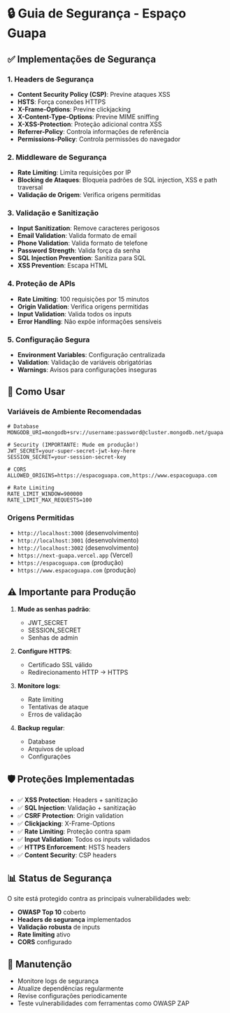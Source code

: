 # 🔒 Guia de Segurança - Espaço Guapa

## ✅ Implementações de Segurança

### 1. **Headers de Segurança**
- **Content Security Policy (CSP)**: Previne ataques XSS
- **HSTS**: Força conexões HTTPS
- **X-Frame-Options**: Previne clickjacking
- **X-Content-Type-Options**: Previne MIME sniffing
- **X-XSS-Protection**: Proteção adicional contra XSS
- **Referrer-Policy**: Controla informações de referência
- **Permissions-Policy**: Controla permissões do navegador

### 2. **Middleware de Segurança**
- **Rate Limiting**: Limita requisições por IP
- **Blocking de Ataques**: Bloqueia padrões de SQL injection, XSS e path traversal
- **Validação de Origem**: Verifica origens permitidas

### 3. **Validação e Sanitização**
- **Input Sanitization**: Remove caracteres perigosos
- **Email Validation**: Valida formato de email
- **Phone Validation**: Valida formato de telefone
- **Password Strength**: Valida força da senha
- **SQL Injection Prevention**: Sanitiza para SQL
- **XSS Prevention**: Escapa HTML

### 4. **Proteção de APIs**
- **Rate Limiting**: 100 requisições por 15 minutos
- **Origin Validation**: Verifica origens permitidas
- **Input Validation**: Valida todos os inputs
- **Error Handling**: Não expõe informações sensíveis

### 5. **Configuração Segura**
- **Environment Variables**: Configuração centralizada
- **Validation**: Validação de variáveis obrigatórias
- **Warnings**: Avisos para configurações inseguras

## 🚀 Como Usar

### Variáveis de Ambiente Recomendadas
```env
# Database
MONGODB_URI=mongodb+srv://username:password@cluster.mongodb.net/guapa

# Security (IMPORTANTE: Mude em produção!)
JWT_SECRET=your-super-secret-jwt-key-here
SESSION_SECRET=your-session-secret-key

# CORS
ALLOWED_ORIGINS=https://espacoguapa.com,https://www.espacoguapa.com

# Rate Limiting
RATE_LIMIT_WINDOW=900000
RATE_LIMIT_MAX_REQUESTS=100
```

### Origens Permitidas
- `http://localhost:3000` (desenvolvimento)
- `http://localhost:3001` (desenvolvimento)
- `http://localhost:3002` (desenvolvimento)
- `https://next-guapa.vercel.app` (Vercel)
- `https://espacoguapa.com` (produção)
- `https://www.espacoguapa.com` (produção)

## ⚠️ Importante para Produção

1. **Mude as senhas padrão**:
   - JWT_SECRET
   - SESSION_SECRET
   - Senhas de admin

2. **Configure HTTPS**:
   - Certificado SSL válido
   - Redirecionamento HTTP → HTTPS

3. **Monitore logs**:
   - Rate limiting
   - Tentativas de ataque
   - Erros de validação

4. **Backup regular**:
   - Database
   - Arquivos de upload
   - Configurações

## 🛡️ Proteções Implementadas

- ✅ **XSS Protection**: Headers + sanitização
- ✅ **SQL Injection**: Validação + sanitização
- ✅ **CSRF Protection**: Origin validation
- ✅ **Clickjacking**: X-Frame-Options
- ✅ **Rate Limiting**: Proteção contra spam
- ✅ **Input Validation**: Todos os inputs validados
- ✅ **HTTPS Enforcement**: HSTS headers
- ✅ **Content Security**: CSP headers

## 📊 Status de Segurança

O site está protegido contra as principais vulnerabilidades web:
- **OWASP Top 10** coberto
- **Headers de segurança** implementados
- **Validação robusta** de inputs
- **Rate limiting** ativo
- **CORS** configurado

## 🔧 Manutenção

- Monitore logs de segurança
- Atualize dependências regularmente
- Revise configurações periodicamente
- Teste vulnerabilidades com ferramentas como OWASP ZAP
